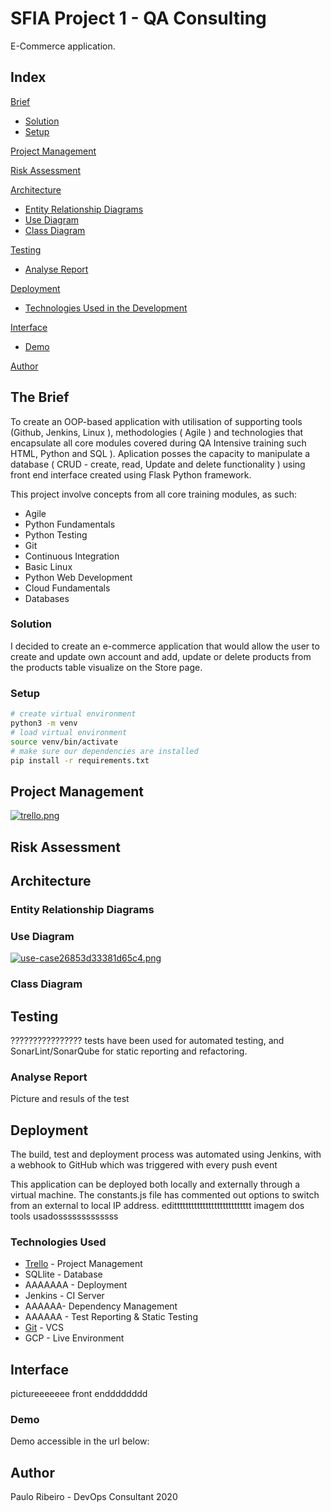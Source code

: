 # SFIA Project 1 - QA Consulting

E-Commerce application.

## Index
[Brief](#brief)
   * [Solution](#solution)
   * [Setup](#setup)

[Project Management](#pro)

[Risk Assessment](#ris)

[Architecture](#arch)
   * [Entity Relationship Diagrams](#erd)
   * [Use Diagram](#use)
   * [Class Diagram](#cla)
	
[Testing](#testing)
   * [Analyse Report](#report)
     
[Deployment](#depl)
   * [Technologies Used in the Development](#tech)
     
[Interface](#inte)
   * [Demo](#demo)
   
[Author](#auth)


<a name="brief"></a>
## The Brief

To create an OOP-based application with utilisation of supporting tools (Github, Jenkins, Linux ), methodologies ( Agile ) and technologies that encapsulate all core modules covered during QA Intensive training such HTML, Python and SQL ).
Aplication posses the capacity to manipulate a database ( CRUD - create, read, Update and delete functionality ) using front end interface created using Flask Python framework.

This project involve concepts from all core training modules, as such:
* Agile
* Python Fundamentals
* Python Testing
* Git
* Continuous Integration
* Basic Linux
* Python Web Development
* Cloud Fundamentals
* Databases

<a name="solution"></a>
### Solution

I decided to create an e-commerce application that would allow the user to create and update own account and add, update or delete products from the products table visualize on the Store page.

<a name="setup"></a>
### Setup
```bash
# create virtual environment
python3 -m venv
# load virtual environment
source venv/bin/activate
# make sure our dependencies are installed
pip install -r requirements.txt
```


<a name="pro"></a>
## Project Management

[![trello.png](https://www.imageupload.net/upload-image/2020/02/20/trello.png)](https://www.imageupload.net/image/RIK6c)

<a name="ris"></a>
## Risk Assessment


<a name="arch"></a>
## Architecture

<a name="erd"></a>
### Entity Relationship Diagrams


<a name="use"></a>
### Use Diagram
[![use-case26853d33381d65c4.png](https://www.imageupload.net/upload-image/2020/02/20/use-case26853d33381d65c4.png)](https://www.imageupload.net/image/RucKy)

<a name="cla"></a>
### Class Diagram


<a name="testing"></a>
## Testing
????????????????   tests have been used for automated testing, and SonarLint/SonarQube for static reporting and refactoring.

<a name="report"></a>
### Analyse Report

Picture and resuls of the test


<a name="dep"></a>
## Deployment
The build, test and deployment process was automated using Jenkins, with a webhook to GitHub which was triggered with every push event

This application can be deployed both locally and externally through a virtual machine. The constants.js file has commented out options to switch from an external to local IP address.   edittttttttttttttttttttttttttt
imagem dos tools usadosssssssssssss

<a name="tech"></a>
### Technologies Used
* [Trello](https://trello.com/b/VFRNnQYX/project-sfia) - Project Management
* SQLlite - Database
* AAAAAAA - Deployment
* Jenkins - CI Server
* AAAAAA- Dependency Management
* AAAAAA - Test Reporting & Static Testing
* [Git](https://github.com/PauloRibeiroIT/Paulo_SFIA1) - VCS
* GCP - Live Environment

<a name="inte"></a>
## Interface
pictureeeeeee front endddddddd

<a name="demo"></a>
### Demo
Demo accessible in the url below:


<a name="auth"></a>
## Author
Paulo Ribeiro - DevOps Consultant
2020
